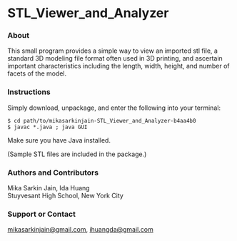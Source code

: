 STL_Viewer_and_Analyzer
=======================

### About
This small program provides a simple way to view an imported stl file, a standard 3D modeling file format often used in 3D printing, and ascertain important characteristics including the length, width, height, and number of facets of the model.

### Instructions
Simply download, unpackage, and enter the following into your terminal:

```
$ cd path/to/mikasarkinjain-STL_Viewer_and_Analyzer-b4aa4b0
$ javac *.java ; java GUI
```
Make sure you have Java installed.

(Sample STL files are included in the package.) 

### Authors and Contributors
Mika Sarkin Jain, Ida Huang   
Stuyvesant High School, New York City

### Support or Contact
mikasarkinjain@gmail.com, ihuangda@gmail.com
